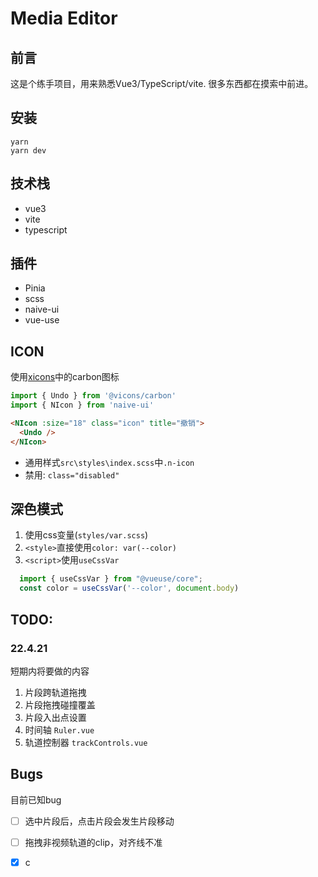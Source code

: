 # Media Editor
## 前言
这是个练手项目，用来熟悉Vue3/TypeScript/vite. 很多东西都在摸索中前进。
## 安装
```
yarn
yarn dev
```

## 技术栈
- vue3
- vite
- typescript

## 插件
- Pinia
- scss
- naive-ui
- vue-use


## ICON
使用[xicons](https://www.xicons.org/#/zh-CN)中的carbon图标
```ts
import { Undo } from '@vicons/carbon'
import { NIcon } from 'naive-ui'
```
```html
<NIcon :size="18" class="icon" title="撤销">
  <Undo />
</NIcon>
```
- 通用样式`src\styles\index.scss`中`.n-icon`
- 禁用: `class="disabled"`
## 深色模式
1. 使用css变量(`styles/var.scss`)
2. `<style>`直接使用`color: var(--color)`
3. `<script>`使用`useCssVar`
  ```ts
    import { useCssVar } from "@vueuse/core";
    const color = useCssVar('--color', document.body)
  ```

## TODO:
### 22.4.21
短期内将要做的内容
1. 片段跨轨道拖拽
2. 片段拖拽碰撞覆盖
3. 片段入出点设置
4. 时间轴 `Ruler.vue`
5. 轨道控制器 `trackControls.vue`
## Bugs
目前已知bug
- [ ] 选中片段后，点击片段会发生片段移动
- [ ] 拖拽非视频轨道的clip，对齐线不准
- [x] c

